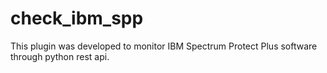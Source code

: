 # check_ibm_spp
This plugin was developed to monitor IBM Spectrum Protect Plus software through python rest api.

